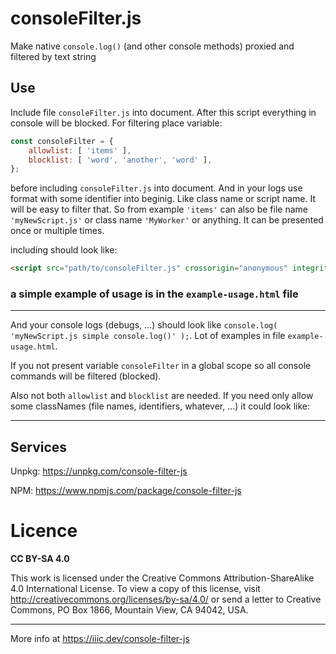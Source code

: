 # consoleFilter.js
Make native `console.log()` (and other console methods) proxied and filtered by text string

Use
---

Include file `consoleFilter.js` into document. After this script everything in console will be blocked. For filtering place variable:

``` javascript
const consoleFilter = {
	allowlist: [ 'items' ],
	blocklist: [ 'word', 'another', 'word' ],
};
```

before including `consoleFilter.js` into document. And in your logs use format with some identifier into beginig. Like class name or script name. It will be easy to filter that.
So from example `'items'` can also be file name `'myNewScript.js'` or class name `'MyWorker'` or anything. It can be presented once or multiple times.

including should look like:

``` html
<script src="path/to/consoleFilter.js" crossorigin="anonymous" integrity="sha256-uXXs7C2BDEgOxzU68GoX2snxzRxizF6dVw1sdR3rcpw="></script>
```

### a simple example of usage is in the `example-usage.html` file ###

--------------

And your console logs (debugs, …) should look like `console.log( 'myNewScript.js simple console.log()' );`. Lot of examples in file `example-usage.html`.

If you not present variable `consoleFilter` in a global scope so all console commands will be filtered (blocked).

Also not both `allowlist` and `blocklist` are needed. If you need only allow some classNames (file names, identifiers, whatever, …) it could look like:

------------

Services
--------

Unpkg: https://unpkg.com/console-filter-js

NPM: https://www.npmjs.com/package/console-filter-js

# Licence

**CC BY-SA 4.0**

This work is licensed under the Creative Commons Attribution-ShareAlike 4.0 International License. To view a copy of this license, visit http://creativecommons.org/licenses/by-sa/4.0/ or send a letter to Creative Commons, PO Box 1866, Mountain View, CA 94042, USA.

-------

More info at https://iiic.dev/console-filter-js
